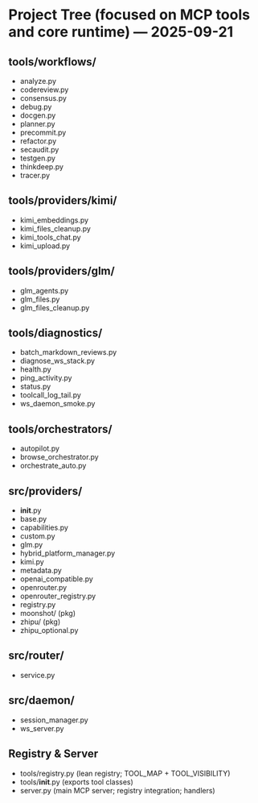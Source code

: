 # Project Tree (focused on MCP tools and core runtime) — 2025-09-21

## tools/workflows/
- analyze.py
- codereview.py
- consensus.py
- debug.py
- docgen.py
- planner.py
- precommit.py
- refactor.py
- secaudit.py
- testgen.py
- thinkdeep.py
- tracer.py

## tools/providers/kimi/
- kimi_embeddings.py
- kimi_files_cleanup.py
- kimi_tools_chat.py
- kimi_upload.py

## tools/providers/glm/
- glm_agents.py
- glm_files.py
- glm_files_cleanup.py

## tools/diagnostics/
- batch_markdown_reviews.py
- diagnose_ws_stack.py
- health.py
- ping_activity.py
- status.py
- toolcall_log_tail.py
- ws_daemon_smoke.py

## tools/orchestrators/
- autopilot.py
- browse_orchestrator.py
- orchestrate_auto.py

## src/providers/
- __init__.py
- base.py
- capabilities.py
- custom.py
- glm.py
- hybrid_platform_manager.py
- kimi.py
- metadata.py
- openai_compatible.py
- openrouter.py
- openrouter_registry.py
- registry.py
- moonshot/ (pkg)
- zhipu/ (pkg)
- zhipu_optional.py

## src/router/
- service.py

## src/daemon/
- session_manager.py
- ws_server.py

## Registry & Server
- tools/registry.py (lean registry; TOOL_MAP + TOOL_VISIBILITY)
- tools/__init__.py (exports tool classes)
- server.py (main MCP server; registry integration; handlers)

